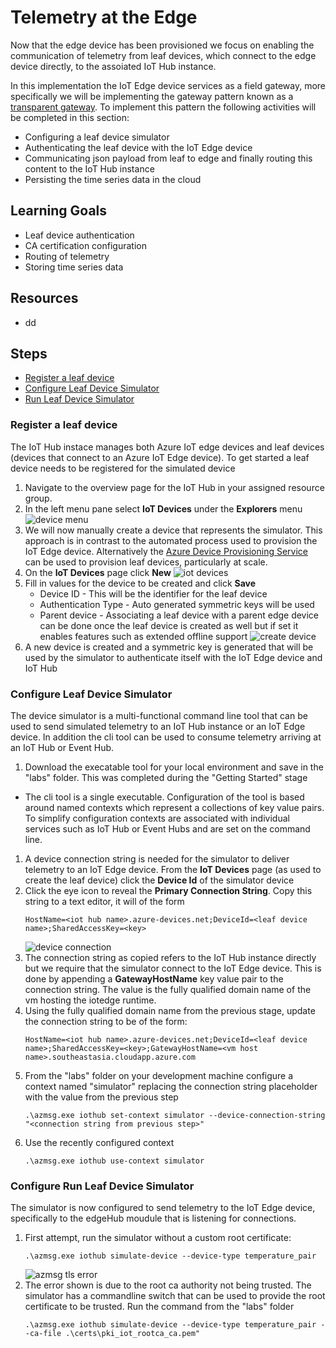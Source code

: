 # Telemetry at the Edge
Now that the edge device has been provisioned we focus on enabling the communication of telemetry from leaf devices, which connect to the edge device directly, to the assoiated IoT Hub instance. 

In this implementation the IoT Edge device services as a field gateway, more specifically we will be implementing the gateway pattern known as a [transparent gateway](https://docs.microsoft.com/en-us/azure/iot-edge/iot-edge-as-gateway?view=iotedge-2018-06). To implement this pattern the following activities will be completed in this section:
- Configuring a leaf device simulator
- Authenticating the leaf device with the IoT Edge device
- Communicating json payload from leaf to edge and finally routing this content to the IoT Hub instance
- Persisting the time series data in the cloud 


## Learning Goals
* Leaf device authentication  
* CA certification configuration
* Routing of telemetry
* Storing time series data


## Resources
* dd

## Steps
* [Register a leaf device](#register-a-leaf-device)
* [Configure Leaf Device Simulator](#configure-leaf-device-simulator)
* [Run Leaf Device Simulator](#run-leaf-device-simulator)

### Register a leaf device 
The IoT Hub instace manages both Azure IoT edge devices and leaf devices (devices that connect to an Azure IoT Edge device). To get started a leaf device needs to be registered for the simulated device
1. Navigate to the overview page for the IoT Hub in your assigned resource group. 
1. In the left menu pane select **IoT Devices** under the **Explorers** menu 
![device menu](assets/menu-iothub-device.png)
1. We will now manually create a device that represents the simulator. This approach is in contrast to the automated process used to provision the IoT Edge device. Alternatively the [Azure Device Provisioning Service](https://docs.microsoft.com/en-us/azure/iot-dps/about-iot-dps#when-to-use-device-provisioning-service) can be used to provision leaf devices, particularly at scale. 
1. On the **IoT Devices** page click **New**
![iot devices](assets/iot-devices.png)
2. Fill in values for the device to be created and click **Save**
    - Device ID - This will be the identifier for the leaf device
    - Authentication Type - Auto generated symmetric keys will be used
    - Parent device - Associating a leaf device with a parent edge device can be done once the leaf device is created as well but if set it enables features such as extended offline support
![create device](assets/create-new-device.png)
1. A new device is created and a symmetric key is generated that will be used by the simulator to authenticate itself with the IoT Edge device and IoT Hub


### Configure Leaf Device Simulator
The device simulator is a multi-functional command line tool that can be used to send simulated telemetry to an IoT Hub instance or an IoT Edge device. In addition the cli tool can be used to consume telemetry arriving at an IoT Hub or Event Hub. 
1. Download the execatable tool for your local environment and save in the "labs" folder. This was completed during the "Getting Started" stage
- The cli tool is a single executable. Configuration of the tool is based around named contexts which represent a collections of key value pairs. To simplify configuration contexts are associated with individual services such as IoT Hub or Event Hubs and are set on the command line. 
1. A device connection string is needed for the simulator to deliver telemetry to an IoT Edge device. From the **IoT Devices** page (as used to create the leaf device) click the **Device Id** of the simulator device
1. Click the eye icon to reveal the **Primary Connection String**. Copy this string to a text editor, it will of the form 
   ```
   HostName=<iot hub name>.azure-devices.net;DeviceId=<leaf device name>;SharedAccessKey=<key>
   ```
   ![device connection](assets/device-conn-string.png)
1. The connection string as copied refers to the IoT Hub instance directly but we require that the simulator connect to the IoT Edge device. This is done by appending a **GatewayHostName** key value pair to the connection string. The value is the fully qualified domain name of the vm hosting the iotedge runtime. 
1. Using the fully qualified domain name from the previous stage, update the connection string to be of the form:  
   ```
   HostName=<iot hub name>.azure-devices.net;DeviceId=<leaf device name>;SharedAccessKey=<key>;GatewayHostName=<vm host name>.southeastasia.cloudapp.azure.com
   ```
1. From the "labs" folder on your development machine configure a context named "simulator" replacing the connection string placeholder with the value from the previous step
   ```
   .\azmsg.exe iothub set-context simulator --device-connection-string "<connection string from previous step>"
   ```
1. Use the recently configured context
   ```
   .\azmsg.exe iothub use-context simulator
   ```

### Configure Run Leaf Device Simulator
The simulator is now configured to send telemetry to the IoT Edge device, specifically to the edgeHub moudule that is listening for connections. 
1. First attempt, run the simulator without a custom root certificate:
   ```
   .\azmsg.exe iothub simulate-device --device-type temperature_pair
   ```
   ![azmsg tls error](assets/azmsg-tls-error.png)
1. The error shown is due to the root ca authority not being trusted. The simulator has a commandline switch that can be used to provide the root certificate to be trusted. Run the command from the "labs" folder
   ```
   .\azmsg.exe iothub simulate-device --device-type temperature_pair --ca-file .\certs\pki_iot_rootca_ca.pem" 
   ```